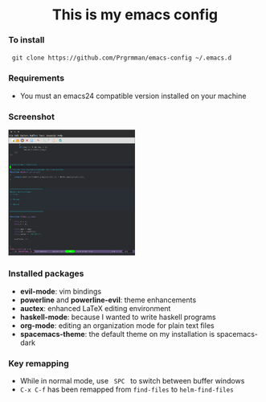 <h1 align="center">This is my emacs config</h1>

<h3> To install </h3>
<code> git clone https://github.com/Prgrmman/emacs-config ~/.emacs.d </code> 

<h3> Requirements </h3>

<ul>
<li> You must an emacs24 compatible version installed on your machine </li> 
</ul>
<h3> Screenshot </h3>
<img src="https://raw.githubusercontent.com/Prgrmman/emacs-config/master/screenshots/screenshot.png" width="50%" height= "50%">
  
<h3> Installed packages</h3>
<ul>
  <li> <b>evil-mode</b>: vim bindings </li>
  <li> <b>powerline</b> and <b>powerline-evil</b>: theme enhancements</li>
  <li> <b>auctex</b>: enhanced LaTeX editing environment </li>
  <li> <b>haskell-mode</b>: because I wanted to write haskell programs </li>
  <li> <b>org-mode</b>: editing an organization mode for plain text files </li>
  <li> <b>spacemacs-theme</b>: the default theme on my installation is spacemacs-dark </li> 
</ul>

<h3> Key remapping </h3>
<ul>
  <li> While in normal mode, use <code> SPC </code> to switch between buffer windows </li>
  <li> <code>C-x C-f</code> has been remapped from <code>find-files</code> to <code>helm-find-files</code></li>
    </ul>
